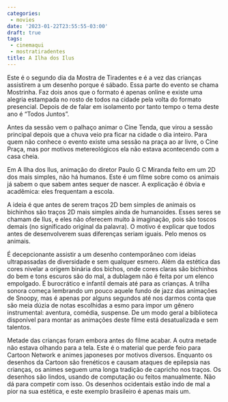 ```yaml
---
categories:
 - movies
date: '2023-01-22T23:55:55-03:00'
draft: true
tags:
 - cinemaqui
 - mostratiradentes
title: A Ilha dos Ilus
---
```


Este é o segundo dia da Mostra de Tiradentes e é a vez das crianças assistirem a um desenho porque é sábado. Essa parte do evento se chama Mostrinha. Faz dois anos que o formato é apenas online e existe uma alegria estampada no rosto de todos na cidade pela volta do formato presencial. Depois de de falar em isolamento por tanto tempo o tema deste ano é “Todos Juntos”.

Antes da sessão vem o palhaço animar o Cine Tenda, que virou a sessão principal depois que a chuva veio pra ficar na cidade o dia inteiro. Para quem não conhece o evento existe uma sessão na praça ao ar livre, o Cine Praça, mas por motivos metereológicos ela não estava acontecendo com a casa cheia.

Em A Ilha dos Ilus, animação do diretor Paulo G C Miranda feito em um 2D dos mais simples, não há humanos. Este é um filme sobre como os animais já sabem o que sabem antes sequer de nascer. A explicação é óbvia e acadêmica: eles frequentam a escola.

A ideia é que antes de serem traços 2D bem simples de animais os bichinhos são traços 2D mais simples ainda de humanoides. Esses seres se chamam de Ilus, e eles não oferecem muito à imaginação, pois são toscos demais (no significado original da palavra). O motivo é explicar que todos antes de desenvolverem suas diferenças seriam iguais. Pelo menos os animais.

É decepcionante assistir a um desenho contemporâneo com ideias ultrapassadas de diversidade e sem qualquer esmero. Além da estética das cores nivelar a origem binária dos bichos, onde cores claras são bichinhos do bem e tons escuros são do mal, a dublagem não é feita por um elenco empolgado. É burocrático e infantil demais até para as crianças. A trilha sonora começa lembrando um pouco aquele fundo de jazz das animações de Snoopy, mas é apenas por alguns segundos até nos darmos conta que são meia dúzia de notas escolhidas a esmo para impor um gênero instrumental: aventura, comédia, suspense. De um modo geral a biblioteca disponível para montar as animações deste filme está desatualizada e sem talentos.

Metade das crianças foram embora antes do filme acabar. A outra metade não estava olhando para a tela. Este é o material que perde feio para Cartoon Network e animes japoneses por motivos diversos. Enquanto os desenhos da Cartoon são frenéticos e causam ataques de epilepsia nas crianças, os animes seguem uma longa tradição de capricho nos traços. Os desenhos são lindos, usando de computação ou feitos manualmente. Não dá para competir com isso. Os desenhos ocidentais estão indo de mal a pior na sua estética, e este exemplo brasileiro é apenas mais um.

